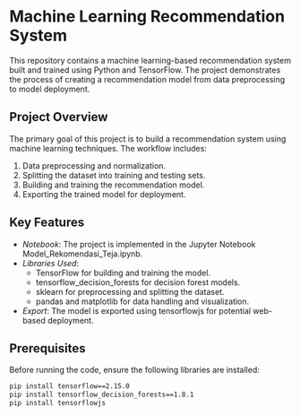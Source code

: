 # Machine Learning Recommendation System

This repository contains a machine learning-based recommendation system built and trained using Python and TensorFlow. The project demonstrates the process of creating a recommendation model from data preprocessing to model deployment.

## Project Overview

The primary goal of this project is to build a recommendation system using machine learning techniques. The workflow includes:
1. Data preprocessing and normalization.
2. Splitting the dataset into training and testing sets.
3. Building and training the recommendation model.
4. Exporting the trained model for deployment.

## Key Features

- *Notebook*: The project is implemented in the Jupyter Notebook Model_Rekomendasi_Teja.ipynb.
- *Libraries Used*:
  - TensorFlow for building and training the model.
  - tensorflow_decision_forests for decision forest models.
  - sklearn for preprocessing and splitting the dataset.
  - pandas and matplotlib for data handling and visualization.
- *Export*: The model is exported using tensorflowjs for potential web-based deployment.

## Prerequisites

Before running the code, ensure the following libraries are installed:

```bash
pip install tensorflow==2.15.0
pip install tensorflow_decision_forests==1.8.1
pip install tensorflowjs

